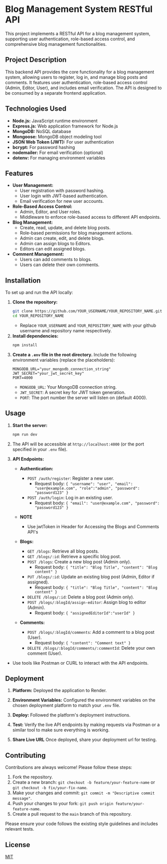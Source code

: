 # Blog Management System RESTful API

This project implements a RESTful API for a blog management system, supporting user authentication, role-based access control, and comprehensive blog management functionalities.

## Project Description

This backend API provides the core functionality for a blog management system, allowing users to register, log in, and manage blog posts and comments. It features user authentication, role-based access control (Admin, Editor, User), and includes email verification. The API is designed to be consumed by a separate frontend application.

## Technologies Used

*   **Node.js:** JavaScript runtime environment
*   **Express.js:** Web application framework for Node.js
*   **MongoDB:** NoSQL database
*   **Mongoose:** MongoDB object modeling tool
*   **JSON Web Token (JWT):** For user authentication
*   **bcrypt:** For password hashing
*   **nodemailer:** For email verification (optional)
*   **dotenv:** For managing environment variables

## Features

*   **User Management:**
    *   User registration with password hashing.
    *   User login with JWT-based authentication.
    *   Email verification for new user accounts.
*   **Role-Based Access Control:**
    *   Admin, Editor, and User roles.
    *   Middleware to enforce role-based access to different API endpoints.
*   **Blog Management:**
    *   Create, read, update, and delete blog posts.
    *   Role-based permissions for blog management actions.
    *   Admin can create, edit, and delete blogs.
    *   Admin can assign blogs to Editors.
    *   Editors can edit assigned blogs.
*   **Comment Management:**
    *   Users can add comments to blogs.
    *   Users can delete their own comments.

## Installation

To set up and run the API locally:

1.  **Clone the repository:**
    ```bash
    git clone https://github.com/YOUR_USERNAME/YOUR_REPOSITORY_NAME.git
    cd YOUR_REPOSITORY_NAME
    ```
    *  Replace `YOUR_USERNAME` and `YOUR_REPOSITORY_NAME` with your github username and repository name respectively.
2.  **Install dependencies:**
    ```bash
    npm install
    ```
3.  **Create a `.env` file in the root directory.** Include the following environment variables (replace the placeholders):
    ```
    MONGODB_URL="your_mongodb_connection_string"
    JWT_SECRET="your_jwt_secret_key"
    PORT=4000
    ```
    *   `MONGODB_URL`: Your MongoDB connection string.
    *   `JWT_SECRET`: A secret key for JWT token generation.
    *   `PORT`: The port number the server will listen on (default 4000).

## Usage

1.  **Start the server:**
    ```bash
    npm run dev
    ```
2. The API will be accessible at `http://localhost:4000` (or the port specified in your `.env` file).

3.  **API Endpoints:**

    *   **Authentication:**
        *   `POST /auth/register`: Register a new user.
            *   Request body: `{ "username": "user", "email": "user@example.com", "role":"admin", "password": "password123" }`
        *   `POST /auth/login`: Log in an existing user.
            *   Request body: `{ "email": "user@example.com", "password": "password123" }`

    *   **NOTE**
        *    Use jwtToken in Header for Accessing the Blogs and Comments API's
    *   **Blogs:**
        *   `GET /blogs`: Retrieve all blog posts.
        *   `GET /blogs/:id`: Retrieve a specific blog post.
        *   `POST /blogs`: Create a new blog post (Admin only).
            *    Request body: `{ "title": "Blog Title", "content": "Blog content" }`
        *   `PUT /blogs/:id`: Update an existing blog post (Admin, Editor if assigned).
            *   Request body: `{ "title": "Blog Title", "content": "Blog content" }`
        *   `DELETE /blogs/:id`: Delete a blog post (Admin only).
        *   `POST /blogs/:blogId/assign-editor`:  Assign blog to editor (Admin).
            *   Request body: `{ "assignedEditorId":"userId" }`
      
    *   **Comments:**
        *   `POST /blogs/:blogId/comments`: Add a comment to a blog post (User).
            *   Request body: `{ "content": "Comment text" }`
        *   `DELETE /blogs/:blogId/comments/:commentId`: Delete your own comment (User).

  *   Use tools like Postman or CURL to interact with the API endpoints.

## Deployment

1.  **Platform:** Deployed the application to Render.

2.  **Environment Variables:** Configured the environment variables on the chosen deployment platform to match your `.env` file.

3.  **Deploy:** Followed the platform's deployment instructions.

4.  **Test:** Verify the live API endpoints by making requests via Postman or a similar tool to make sure everything is working.

5. **Share Live URL** Once deployed, share your deployment url for testing.

## Contributing

Contributions are always welcome! Please follow these steps:

1.  Fork the repository.
2.  Create a new branch: `git checkout -b feature/your-feature-name` or `git checkout -b fix/your-fix-name`.
3.  Make your changes and commit: `git commit -m "Descriptive commit message"`.
4.  Push your changes to your fork: `git push origin feature/your-feature-name`.
5.  Create a pull request to the `main` branch of this repository.

Please ensure your code follows the existing style guidelines and includes relevant tests.

## License

[MIT](https://choosealicense.com/licenses/mit/)
